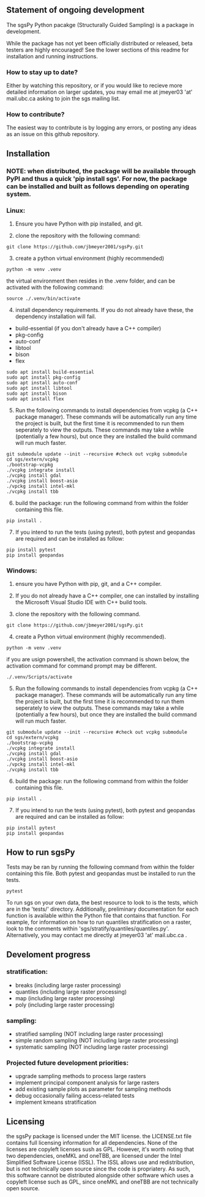 ## Statement of ongoing development
The sgsPy Python pacakge (Structurally Guided Sampling) is a package in development.

While the package has not yet been officially distributed or released, beta testers
are highly encouraged! See the lower sections of this readme for installation and
running instructions. 

### How to stay up to date?
Either by watching this repository, or if you would like to recieve more detailed information on
larger updates, you may email me at jmeyer03 'at' mail.ubc.ca asking to join the sgs mailing list.

### How to contribute?
The easiest way to contribute is by logging any errors, or posting any ideas as an issue on this github repository.

## Installation
### NOTE: when distributed, the package will be available through PyPI and thus a quick 'pip install sgs'. For now, the package can be installed and built as follows depending on operating system.

### Linux:
1. Ensure you have Python with pip installed, and git.

2. clone the repository with the following command:
```
git clone https://github.com/jbmeyer2001/sgsPy.git
```

3. create a python virtual environment (highly recommended)
```
python -m venv .venv
```

the virtual environment then resides in the .venv folder, and can be activated with the following command:
```
source ./.venv/bin/activate
```

4. install dependency requirements. If you do not already have these, the dependency installation will fail.
 - build-essential (if you don't already have a C++ compiler)
 - pkg-config
 - auto-conf
 - libtool
 - bison
 - flex

```
sudo apt install build-essential
sudo apt install pkg-config
sudo apt install auto-conf
sudo apt install libtool
sudo apt install bison
sudo apt install flex
```

5. Run the following commands to install dependencies from vcpkg (a C++ package manager). These commands will be automatically run any time the project is built, but the first time it is recommended to run them seperately to view the outputs. These commands may take a while (potentially a few hours), but once they are installed the build command will run much faster.
```
git submodule update --init --recursive #check out vcpkg submodule
cd sgs/extern/vcpkg
./bootstrap-vcpkg
./vcpkg integrate install
./vcpkg install gdal
./vcpkg install boost-asio
./vpckg install intel-mkl
./vcpkg install tbb
```

6. build the package: run the following command from within the folder containing this file.
```
pip install .
```

7. If you intend to run the tests (using pytest), both pytest and geopandas are required and can be installed as follow:
```
pip install pytest
pip install geopandas
```

### Windows:

1. ensure you have Python with pip, git, and a C++ compiler.

2. If you do not already have a C++ compiler, one can installed by installing the Microsoft Visual Studio IDE with C++ build tools.

3. clone the repository with the following command.
```
git clone https://github.com/jbmeyer2001/sgsPy.git
```

4. create a Python virtual environment (highly recommended).
```
python -m venv .venv
```

if you are usign powershell, the activation command is shown below, the activation command for command prompt may be different.
```
./.venv/Scripts/activate
```

5. Run the following commands to install dependencies from vcpkg (a C++ package manager). These commands will be automatically run any time the project is built, but the first time it is recommended to run them seperately to view the outputs. These commands may take a while (potentially a few hours), but once they are installed the build command will run much faster.
```
git submodule update --init --recursive #check out vcpkg submodule
cd sgs/extern/vcpkg
./bootstrap-vcpkg
./vcpkg integrate install
./vcpkg install gdal
./vcpkg install boost-asio
./vpckg install intel-mkl
./vcpkg install tbb
```

6. build the package: run the following command from within the folder containing this file.
```
pip install .
```

7. If you intend to run the tests (using pytest), both pytest and geopandas are required and can be installed as follow:
```
pip install pytest
pip install geopandas
```

## How to run sgsPy

Tests may be ran by running the following command from within the folder containing this file. Both pytest and geopandas must be installed to run the tests.
```
pytest
```

To run sgs on your own data, the best resource to look to is the tests, which are in the 'tests/' directory. Additionally, preliminary documentation for each function is available within the Python file that contains that function. For example, for information on how to run quantiles stratification on a raster, look to the comments within 'sgs/stratify/quantiles/quantiles.py'. Alternatively, you may contact me directly at jmeyer03 'at' mail.ubc.ca . 

## Develoment progress
### stratification:
 - breaks (including large raster processing)
 - quantiles (including large raster processing)
 - map (including large raster processing)
 - poly (including large raster processing)

### sampling:
 - stratified sampling (NOT including large raster processing)
 - simple random sampling (NOT including large raster processing)
 - systematic sampling (NOT including large raster processing)

### Projected future development priorities:
 - upgrade sampling methods to process large rasters
 - implement principal component analysis for large rasters
 - add existing sample plots as parameter for sampling methods
 - debug occasionally failing access-related tests
 - implement kmeans stratification

## Licensing
the sgsPy package is licensed under the MIT license. the LICENSE.txt file contains
full licensing information for all dependencies. None of the licenses are
copyleft licenses sush as GPL. However, it's worth noting that two dependencies,
oneMKL and oneTBB, are licensed under the Intel Simplified Software License (ISSL).
The ISSL allows use and redistribution, but is not technically open source since the
code is propriatery. As such, this software cannot be distributed alongside other
software which uses a copyleft license such as GPL, since oneMKL and oneTBB are not
technically open source.
